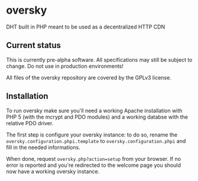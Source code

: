 # oversky
DHT built in PHP meant to be used as a decentralized HTTP CDN

## Current status
This is currently pre-alpha software. All specifications may still be 
subject to change. Do not use in production environments!

All files of the oversky repository are covered by the GPLv3 license.

## Installation
To run oversky make sure you'll need a working Apache installation with 
PHP 5 (with the mcrypt and PDO modules) and a working databse with the 
relative PDO driver.

The first step is configure your oversky instance: to do so, rename the 
`oversky.configuration.phpi.template` to `oversky.configuration.phpi` 
and fill in the needed informations.

When done, request `oversky.php?action=setup` from your browser. If no 
error is reported and you're redirected to the welcome page you 
should now have a working oversky instance.
